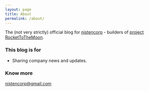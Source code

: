 ```yaml
---
layout: page
title: About
permalink: /about/
---
```


The (not very strictly) official blog for [nistencorp](http://nistencorp.com/) - builders of [project RocketToTheMoon](http://nerdspal.com/).

### This blog is for

 - Sharing company news and updates.

### Know more

[nistencorp@gmail.com](mailto:nistencorp@gmail.com)
